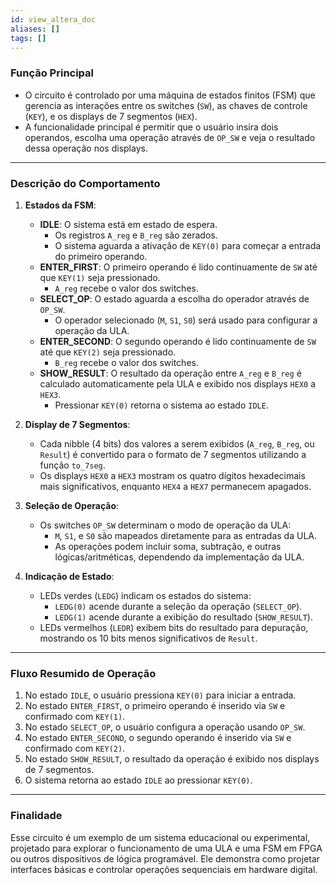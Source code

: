 ```yaml
---
id: view_altera_doc
aliases: []
tags: []
---
```


### **Função Principal**

- O circuito é controlado por uma máquina de estados finitos (FSM) que gerencia as interações entre os switches (`SW`), as chaves de controle (`KEY`), e os displays de 7 segmentos (`HEX`).
- A funcionalidade principal é permitir que o usuário insira dois operandos, escolha uma operação através de `OP_SW` e veja o resultado dessa operação nos displays.

---

### **Descrição do Comportamento**

1. **Estados da FSM**:

   - **IDLE**: O sistema está em estado de espera.
     - Os registros `A_reg` e `B_reg` são zerados.
     - O sistema aguarda a ativação de `KEY(0)` para começar a entrada do primeiro operando.
   - **ENTER_FIRST**: O primeiro operando é lido continuamente de `SW` até que `KEY(1)` seja pressionado.
     - `A_reg` recebe o valor dos switches.
   - **SELECT_OP**: O estado aguarda a escolha do operador através de `OP_SW`.
     - O operador selecionado (`M`, `S1`, `S0`) será usado para configurar a operação da ULA.
   - **ENTER_SECOND**: O segundo operando é lido continuamente de `SW` até que `KEY(2)` seja pressionado.
     - `B_reg` recebe o valor dos switches.
   - **SHOW_RESULT**: O resultado da operação entre `A_reg` e `B_reg` é calculado automaticamente pela ULA e exibido nos displays `HEX0` a `HEX3`.
     - Pressionar `KEY(0)` retorna o sistema ao estado `IDLE`.

2. **Display de 7 Segmentos**:

   - Cada nibble (4 bits) dos valores a serem exibidos (`A_reg`, `B_reg`, ou `Result`) é convertido para o formato de 7 segmentos utilizando a função `to_7seg`.
   - Os displays `HEX0` a `HEX3` mostram os quatro dígitos hexadecimais mais significativos, enquanto `HEX4` a `HEX7` permanecem apagados.

3. **Seleção de Operação**:

   - Os switches `OP_SW` determinam o modo de operação da ULA:
     - `M`, `S1`, e `S0` são mapeados diretamente para as entradas da ULA.
     - As operações podem incluir soma, subtração, e outras lógicas/aritméticas, dependendo da implementação da ULA.

4. **Indicação de Estado**:
   - LEDs verdes (`LEDG`) indicam os estados do sistema:
     - `LEDG(0)` acende durante a seleção da operação (`SELECT_OP`).
     - `LEDG(1)` acende durante a exibição do resultado (`SHOW_RESULT`).
   - LEDs vermelhos (`LEDR`) exibem bits do resultado para depuração, mostrando os 10 bits menos significativos de `Result`.

---

### **Fluxo Resumido de Operação**

1. No estado `IDLE`, o usuário pressiona `KEY(0)` para iniciar a entrada.
2. No estado `ENTER_FIRST`, o primeiro operando é inserido via `SW` e confirmado com `KEY(1)`.
3. No estado `SELECT_OP`, o usuário configura a operação usando `OP_SW`.
4. No estado `ENTER_SECOND`, o segundo operando é inserido via `SW` e confirmado com `KEY(2)`.
5. No estado `SHOW_RESULT`, o resultado da operação é exibido nos displays de 7 segmentos.
6. O sistema retorna ao estado `IDLE` ao pressionar `KEY(0)`.

---

### **Finalidade**

Esse circuito é um exemplo de um sistema educacional ou experimental, projetado para explorar o funcionamento de uma ULA e uma FSM em FPGA ou outros dispositivos de lógica programável. Ele demonstra como projetar interfaces básicas e controlar operações sequenciais em hardware digital.
